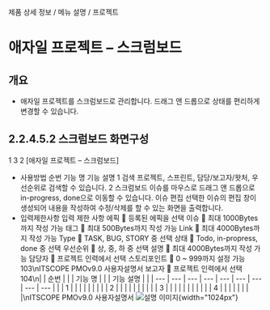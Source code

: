 <!--breadcrumb:제품 상세 정보 / 메뉴 설명 / 프로젝트--><span class="md-breadcrumb">제품 상세 정보 / 메뉴 설명 / 프로젝트</span>
# 애자일 프로젝트 – 스크럼보드
<!--5th-h2-toc-->
## 개요

- 애자일 프로젝트를 스크럼보드로 관리합니다. 드래그 앤 드롭으로 상태를 편리하게 변경할 수 있습니다.
## 2.2.4.5.2 스크럼보드 화면구성
1
3
2
[애자일 프로젝트 – 스크럼보드]
- 사용방법
순번 기능 명 기능 설명
1 검색 프로젝트, 스프린트, 담당/보고자/왓처, 우선순위로 검색할 수 있습니다.
2 스크럼보드 이슈를 마우스로 드래그 앤 드롭으로 in-progress, done으로 이동할 수 있습니다.
이슈 편집 선택한 이슈의 편집 창이 생성되어 내용을 작성하여 수정/삭제를 할 수 있는 화면을 출력합니다.
- 입력제한사항
입력 제한 사항
에픽  등록된 에픽을 선택
이슈  최대 1000Bytes까지 작성 가능
태그  최대 500Bytes까지 작성 가능
Link  최대 4000Bytes까지 작성 가능
Type  TASK, BUG, STORY 중 선택
상태  Todo, in-propress, done 중 선택
우선순위  상, 중, 하 중 선택
설명  최대 4000Bytes까지 작성 가능
담당자  프로젝트 인력에서 선택
스토리포인트  0 ~ 999까지 설정 가능
103\nITSCOPE PMOv9.0 사용자설명서
보고자  프로젝트 인력에서 선택
104\n|  | 순번 |  |  | 기능 명 |  |  | 기능 설명 |  |
| --- | --- | --- | --- | --- | --- | --- | --- | --- |
|  | 1 |  |  |  |  |  |  |  |
| 2 |  |  |  |  |  |  |  |  |
| 3 |  |  |  |  |  |  |  |  |
|  | 4 |  |  |  |  |  |  |  |\nITSCOPE PMOv9.0 사용자설명서
![설명 이미지](/02_outputs/manual_images/2.2.4.5.2.png){width="1024px"}
